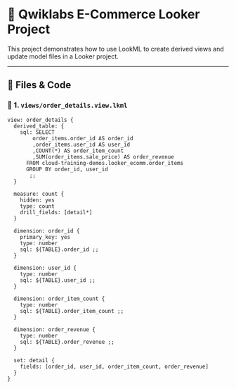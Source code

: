 # 🚀 Qwiklabs E-Commerce Looker Project

This project demonstrates how to use LookML to create derived views and update model files in a Looker project.

---

## 📁 Files & Code

### 🔹 1. `views/order_details.view.lkml`

```lookml
view: order_details {
  derived_table: {
    sql: SELECT
        order_items.order_id AS order_id
        ,order_items.user_id AS user_id
        ,COUNT(*) AS order_item_count
        ,SUM(order_items.sale_price) AS order_revenue
      FROM cloud-training-demos.looker_ecomm.order_items
      GROUP BY order_id, user_id
       ;;
  }

  measure: count {
    hidden: yes
    type: count
    drill_fields: [detail*]
  }

  dimension: order_id {
    primary_key: yes
    type: number
    sql: ${TABLE}.order_id ;;
  }

  dimension: user_id {
    type: number
    sql: ${TABLE}.user_id ;;
  }

  dimension: order_item_count {
    type: number
    sql: ${TABLE}.order_item_count ;;
  }

  dimension: order_revenue {
    type: number
    sql: ${TABLE}.order_revenue ;;
  }

  set: detail {
    fields: [order_id, user_id, order_item_count, order_revenue]
  }
}
